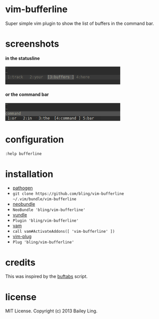 # vim-bufferline

Super simple vim plugin to show the list of buffers in the command bar.

# screenshots

#### in the statusline

![img](img/bufferline-status.png)

#### or the command bar

![img](img/bufferline-command.png)

# configuration

`:help bufferline`

# installation

*  [pathogen](https://github.com/tpope/vim-pathogen)
  *  `git clone https://github.com/bling/vim-bufferline ~/.vim/bundle/vim-bufferline`
*  [neobundle](https://github.com/Shougo/neobundle.vim)
  *  `NeoBundle 'bling/vim-bufferline'`
*  [vundle](https://github.com/gmarik/vundle)
  *  `Plugin 'bling/vim-bufferline'`
*  [vam](https://github.com/MarcWeber/vim-addon-manager)
  *  `call vam#ActivateAddons([ 'vim-bufferline' ])`
*  [vim-plug](https://github.com/junegunn/vim-plug)
  *  `Plug 'bling/vim-bufferline'`

# credits

This was inspired by the [buftabs](http://www.vim.org/scripts/script.php?script_id=1664) script.

# license

MIT License. Copyright (c) 2013 Bailey Ling.
